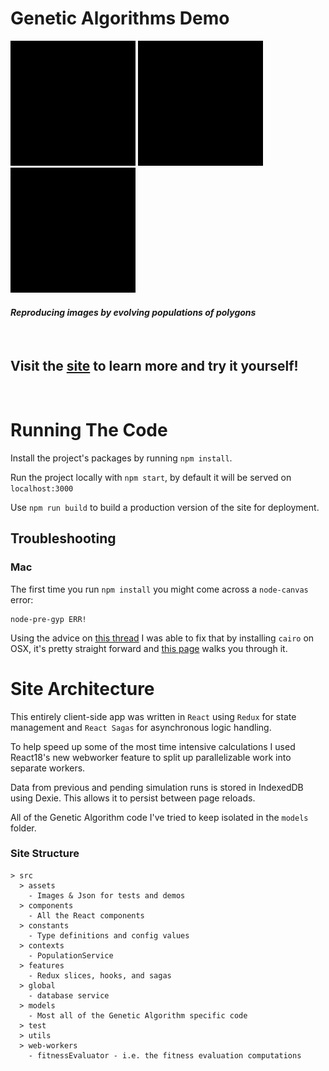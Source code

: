 
# Genetic Algorithms Demo
![](/src/assets/readme/mona_lisa.gif)
![](/src/assets/readme/son_of_man.gif)
![](/src/assets/readme/marilyn_diptych.gif)

#### *Reproducing images by evolving populations of polygons*

<br>

## Visit the [site](https://genetic-algorithms-demo.vercel.app) to learn more and try it yourself!

<br>

# Running The Code
Install the project's packages by running `npm install`.

Run the project locally with `npm start`, by default it will be served on `localhost:3000`

Use `npm run build` to build a production version of the site for deployment.

## Troubleshooting

### Mac
The first time you run `npm install` you might come across a `node-canvas` error:
```
node-pre-gyp ERR!
```

Using the advice on [this thread](https://github.com/Automattic/node-canvas/issues/1825) I was able to fix that by installing `cairo` on OSX, it's pretty straight forward and [this page](https://github.com/Automattic/node-canvas/wiki/Installation%3A-Mac-OS-X) walks you through it.

# Site Architecture
This entirely client-side app was written in `React` using `Redux` for state management and `React Sagas` for asynchronous logic handling.

To help speed up some of the most time intensive calculations
I used React18's new webworker feature to split up parallelizable work into separate workers.

Data from previous and pending simulation runs is stored in IndexedDB using Dexie. This allows it to persist between page reloads.

All of the Genetic Algorithm code I've tried to keep isolated in the `models` folder.
### Site Structure
```
> src
  > assets
    - Images & Json for tests and demos
  > components
    - All the React components
  > constants
    - Type definitions and config values
  > contexts
    - PopulationService
  > features
    - Redux slices, hooks, and sagas
  > global
    - database service
  > models
    - Most all of the Genetic Algorithm specific code
  > test
  > utils
  > web-workers
    - fitnessEvaluator - i.e. the fitness evaluation computations
```
